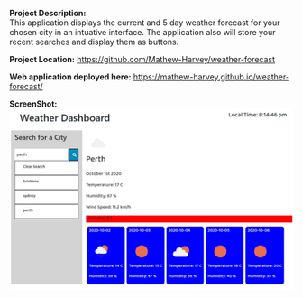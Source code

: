 <b>Project Description:</b><br> This application displays the current and 5 day weather forecast for your chosen city in an intuative interface. The application also will store your recent searches and display them as buttons.

<b>Project Location:</b> https://github.com/Mathew-Harvey/weather-forecast

<b>Web application deployed here:</b> https://mathew-harvey.github.io/weather-forecast/

<b>ScreenShot:</b> <img src="./screenshot.jpg">
